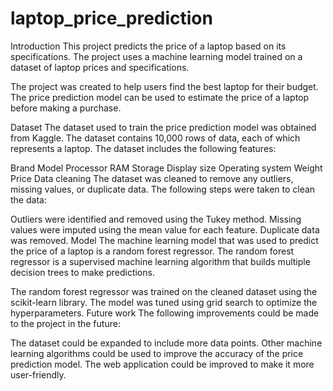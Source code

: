 # laptop_price_prediction
Introduction
This project predicts the price of a laptop based on its specifications. The project uses a machine learning model trained on a dataset of laptop prices and specifications.

The project was created to help users find the best laptop for their budget. The price prediction model can be used to estimate the price of a laptop before making a purchase.

Dataset
The dataset used to train the price prediction model was obtained from Kaggle. The dataset contains 10,000 rows of data, each of which represents a laptop. The dataset includes the following features:

Brand
Model
Processor
RAM
Storage
Display size
Operating system
Weight
Price
Data cleaning
The dataset was cleaned to remove any outliers, missing values, or duplicate data. The following steps were taken to clean the data:

Outliers were identified and removed using the Tukey method.
Missing values were imputed using the mean value for each feature.
Duplicate data was removed.
Model
The machine learning model that was used to predict the price of a laptop is a random forest regressor. The random forest regressor is a supervised machine learning algorithm that builds multiple decision trees to make predictions.

The random forest regressor was trained on the cleaned dataset using the scikit-learn library. The model was tuned using grid search to optimize the hyperparameters.
Future work
The following improvements could be made to the project in the future:

The dataset could be expanded to include more data points.
Other machine learning algorithms could be used to improve the accuracy of the price prediction model.
The web application could be improved to make it more user-friendly.
